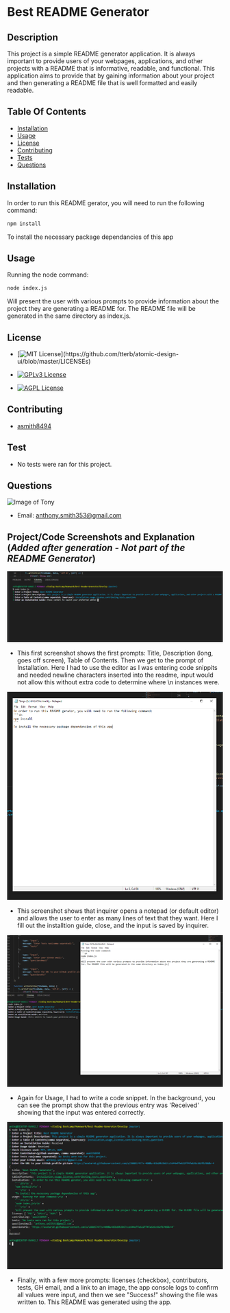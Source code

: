 # Best README Generator


## Description
This project is a simple README generator application. It is always important to provide users of your webpages, applications, and other projects with a README that is informative, readable, and functional. This application aims to provide that by gaining information about your project and then generating a README file that is well formatted and easily readable.


## Table Of Contents
* [Installation](#installation)
* [Usage](#usage)
* [License](#license)
* [Contributing](#contributing)
* [Tests](#tests)
* [Questions](#questions)

## Installation
In order to run this README gerator, you will need to run the following command:
```sh
npm install
```
To install the necessary package dependancies of this app


## Usage
Running the node command:
```sh
node index.js
```
Will present the user with various prompts to provide information about the project they are generating a README for. The README file will be generated in the same directory as index.js.


## License

* [![MIT License](https://img.shields.io/apm/l/atomic-design-ui.svg?)](https://github.com/tterb/atomic-design-ui/blob/master/LICENSEs)

* [![GPLv3 License](https://img.shields.io/badge/License-GPL%20v3-yellow.svg)](https://opensource.org/licenses/)

* [![AGPL License](https://img.shields.io/badge/license-AGPL-blue.svg)](http://www.gnu.org/licenses/agpl-3.0)

## Contributing

* [asmith8494](http://github.com/asmith8494)

## Test

* No tests were ran for this project.

## Questions
![Image of Tony](https://avatars0.githubusercontent.com/u/28885747?s=400&u=85bd9b3b67cc1644effe622ff4fa626c662fb706&v=4)
* Email: anthony.smith353@gmail.com

## Project/Code Screenshots and Explanation (***Added after generation - Not part of the README Generator***)
![Image1](./Develop/assets/Capture1.PNG)
* This first screenshot shows the first prompts: Title, Description (long, goes off screen), Table of Contents. Then we get to the prompt of Installation. Here I had to use the editor as I was entering code snippits and needed newline characters inserted into the readme, input would not allow this without extra code to determine where \n instances were.

![Image2](./Develop/assets/Capture2.PNG)
* This screenshot shows that inquirer opens a notepad (or default editor) and allows the user to enter as many lines of text that they want. Here I fill out the installtion guide, close, and the input is saved by inquirer.

![Image3](./Develop/assets/Capture3.PNG)
* Again for Usage, I had to write a code snippet. In the background, you can see the prompt show that the previous entry was 'Received' showing that the input was entered correctly.

![Image4](./Develop/assets/Capture4.PNG)
* Finally, with a few more prompts: licenses (checkbox), contributors, tests, GH email, and a link to an image, the app console logs to confirm all values were input, and then we see "Success!" showing the file was written to. This README was generated using the app.
